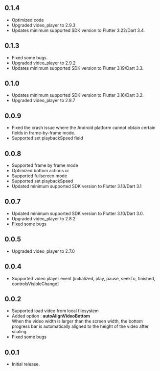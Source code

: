 ## 0.1.4
* Optimized code
* Upgraded video_player to 2.9.3
* Updates minimum supported SDK version to Flutter 3.22/Dart 3.4.
  
## 0.1.3
* Fixed some bugs.
* Upgraded video_player to 2.9.2
* Updates minimum supported SDK version to Flutter 3.19/Dart 3.3.
  
## 0.1.0

* Updates minimum supported SDK version to Flutter 3.16/Dart 3.2.
* Upgraded video_player to 2.8.7


## 0.0.9

* Fixed the crash issue where the Android platform cannot obtain certain fields in frame-by-frame mode.
* Supported set playbackSpeed field

## 0.0.8
* Supported frame by frame mode
* Optimized bottom actions ui
* Supported fullscreen mode
* Supported set playbackSpeed
* Updated minimum supported SDK version to Flutter 3.13/Dart 3.1

## 0.0.7

* Updated minimum supported SDK version to Flutter 3.10/Dart 3.0.
* Upgraded video_player to 2.8.2
* Fixed some bugs

## 0.0.5

* Upgraded video_player to 2.7.0

## 0.0.4

* Supported video player event [initialized, play, pause, seekTo, finished, controlsVisibleChange]

## 0.0.2

* Supported load video from local filesystem
* Added option : **autoAlignVideoBottom**
  </br>When the video width is larger than the screen width, the bottom progress bar is automatically aligned to the height of the video after scaling
* Fixed some bugs


## 0.0.1

* Initial release.
